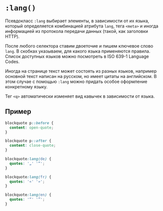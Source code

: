 <link rel="stylesheet" href="../../VSCODE/markdown.css">

# `:lang()`

Псевдокласс `:lang` выбирает элементы, в зависимости от их языка, который определяется комбинацией атрибута `lang`, тега `<meta>` и иногда информацией из протокола передачи данных (такой, как заголовки HTTP).

После любого селектора ставим двоеточие и пишем ключевое слово `lang`. В скобках указываем, для какого языка применяются правила. Список доступных языков можно посмотреть в ISO 639-1 Language Codes.

Иногда на странице текст может состоять из разных языков, например основной текст написан на русском, но имеет цитаты на английском. В этом случае с помощью `:lang` можно придать особое оформление конкретному языку.

Тег `<q>` автоматически изменяет вид кавычек в зависимости от языка.

## Пример

```css
blockquote p::before {
  content: open-quote;
}

blockquote p::after {
  content: close-quote;
}

blockquote:lang(de) {
  quotes: '„' '“';
}

blockquote:lang(fr) {
  quotes: '«' '»';
}

blockquote:lang(en) {
  quotes: '“' '”';
}
```
